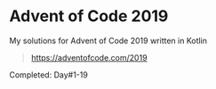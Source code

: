 # Advent of Code 2019

My solutions for Advent of Code 2019 written in Kotlin
> https://adventofcode.com/2019


Completed: Day#1-19
